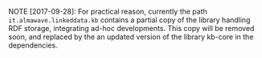 



NOTE [2017-09-28]: 
For practical reason, currently the path `it.almawave.linkeddata.kb` contains a partial copy of the library handling RDF storage, integrating ad-hoc developments.
This copy will be removed soon, and replaced by the an updated version of the library kb-core in the dependencies.


